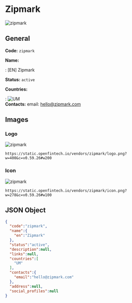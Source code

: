 
# Zipmark 
![zipmark](https://static.openfintech.io/vendors/zipmark/logo.png?w=400&c=v0.59.26#w200)  

## General 
 
**Code:** `zipmark` 
 
**Name:** 
 
:	[EN] Zipmark 
 
**Status:** `active` 
 
 
**Countries:** 
 
:	![UM](https://cdnjs.cloudflare.com/ajax/libs/flag-icon-css/3.3.0/flags/4x3/um.svg#w24)  
**Contacts:** 
email: hello@zipmark.com
## Images 

### Logo 
 
![zipmark](https://static.openfintech.io/vendors/zipmark/logo.png?w=400&c=v0.59.26#w200)  

```
https://static.openfintech.io/vendors/zipmark/logo.png?w=400&c=v0.59.26#w200
```  

### Icon 
 
![zipmark](https://static.openfintech.io/vendors/zipmark/icon.png?w=278&c=v0.59.26#w100)  

```
https://static.openfintech.io/vendors/zipmark/icon.png?w=278&c=v0.59.26#w100
```  

## JSON Object 

```json
{
  "code":"zipmark",
  "name":{
    "en":"Zipmark"
  },
  "status":"active",
  "description":null,
  "links":null,
  "countries":[
    "UM"
  ],
  "contacts":{
    "email":"hello@zipmark.com"
  },
  "address":null,
  "social_profiles":null
}
```  
